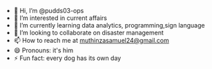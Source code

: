 - 👋 Hi, I’m @pudds03-ops
- 👀 I’m interested in current affairs
- 🌱 I’m currently learning data analytics, programming,sign language 
- 💞️ I’m looking to collaborate on disaster management 
- 📫 How to reach me at muthinzasamuel24@gmail.com 
- 😄 Pronouns: it's him 
- ⚡ Fun fact: every dog has its own day

<!---
pudds03-ops/pudds03-ops is a ✨ special ✨ repository because its `README.md` (this file) appears on your GitHub profile.
You can click the Preview link to take a look at your changes.
--->
